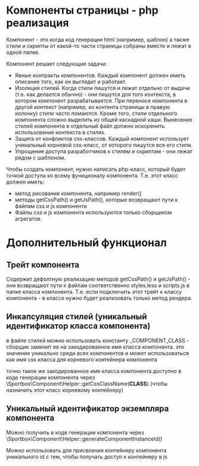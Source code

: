 # Компоненты страницы - php реализация

Компонент - это когда код генерации html (например, шаблон) а также стили и скрипты от какой-то части страницы собраны вместе и лежат в одной папке.

Компонент решает следующие задачи:

- Явные контракты компонентов. Каждый компонент должен иметь описание того, как он выглядит и работает.
- Изоляция стилей. Когда стили пишутся и лежат отдельно от выдачи (т.е. как делается обычно) - они пишутся для того контекста, в котором компонент разрабатывается. При переносе компонента в другой контекст (например, из контента страницы в правую колонку) стили часто ломаются. Кроме того, стили отдельного компонента сложно выделить из общей каскадной каши. Вынесение стилей компонента в отдельный файл должно искоренить использование контекста в стилях.
- Защита от конфликтов css-классов. Каждый компонент использует уникальный корневой css-класс, от которого пишутся все его стили.
- Упрощение доступа разработчиков к стилям и скриптам - они лежат рядом с шаблоном.

Чтобы создать компонент, нужно написать php-класс, который будет точкой доступа ко всему функционалу компонента. Т.е. этот класс должен иметь:

- метод рисования компонента, например render()
- методы getCssPath() и getJsPath(), которые возвращают пути к файлам css и js компонента
- Файлы css и js компонента используются только сборщиком агрегатов.

# Дополнительный функционал

## Трейт компонента

Содержит дефолтную реализацию методов getCssPath() и getJsPath() - они возвращают пути к файлам соответственно styles.less и scripts.js в папке класса компонента. Т.е. если подключить этот трейт к классу компонента - в классе нужно будет реализовать только метод рендера.

## Инкапсуляция стилей (уникальный идентификатор класса компонента)

в файле стилей можно использовать константу _COMPONENT_CLASS - сборщик заменит ее на закодированное имя класса компонента. это значение уникально среди всех компонентов и может использоваться как имя css класса для корневого контейнера компонента

точно такое же закодированное имя класса компонента доступно в коде генерации компонента через \Sportbox\Component\Helper::getCssClassName(__CLASS__) (чтобы назначить этот класс корневому контейнеру)

## Уникальный идентификатор экземпляра компонента

Можно получить в коде генерации компонента через \Sportbox\Component\Helper::generateComponentInstanceId()

Можно использовать для присвоения контейнеру компонента уникального id с тем, чтобы получать доступ к контейнеру в js
